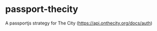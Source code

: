 passport-thecity
================

A passportjs strategy for The City (https://api.onthecity.org/docs/auth)
